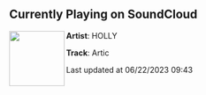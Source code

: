 ## Currently Playing on SoundCloud

[<img align="left" width="100" src="https://i1.sndcdn.com/artworks-8iOJnzywJ0BGS0h4-8ThqJw-t500x500.jpg">](https://soundcloud.com/hollyhollys/artic-1)

**Artist**: HOLLY 

**Track**: Artic

Last updated at 06/22/2023 09:43
